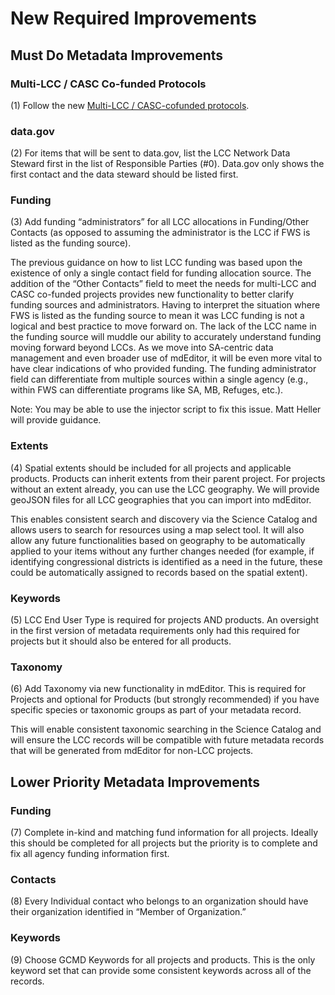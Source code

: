 # New Required Improvements

## Must Do Metadata Improvements

### Multi-LCC / CASC Co-funded Protocols

\(1\) Follow the new [Multi-LCC / CASC-cofunded protocols](../multi-lcc-and-co-funded-projects/).

### data.gov

\(2\) For items that will be sent to data.gov, list the LCC Network Data Steward first in the list of Responsible Parties \(\#0\). Data.gov only shows the first contact and the data steward should be listed first.

### Funding

\(3\) Add funding “administrators” for all LCC allocations in Funding/Other Contacts \(as opposed to assuming the administrator is the LCC if FWS is listed as the funding source\).

The previous guidance on how to list LCC funding was based upon the existence of only a single contact field for funding allocation source. The addition of the “Other Contacts” field to meet the needs for multi-LCC and CASC co-funded projects provides new functionality to better clarify funding sources and administrators. Having to interpret the situation where FWS is listed as the funding source to mean it was LCC funding is not a logical and best practice to move forward on. The lack of the LCC name in the funding source will muddle our ability to accurately understand funding moving forward beyond LCCs. As we move into SA-centric data management and even broader use of mdEditor, it will be even more vital to have clear indications of who provided funding. The funding administrator field can differentiate from multiple sources within a single agency \(e.g., within FWS can differentiate programs like SA, MB, Refuges, etc.\).

Note: You may be able to use the injector script to fix this issue. Matt Heller will provide guidance.

### Extents

\(4\) Spatial extents should be included for all projects and applicable products. Products can inherit extents from their parent project. For projects without an extent already, you can use the LCC geography. We will provide geoJSON files for all LCC geographies that you can import into mdEditor.

This enables consistent search and discovery via the Science Catalog and allows users to search for resources using a map select tool. It will also allow any future functionalities based on geography to be automatically applied to your items without any further changes needed \(for example, if identifying congressional districts is identified as a need in the future, these could be automatically assigned to records based on the spatial extent\).

### Keywords

\(5\) LCC End User Type is required for projects AND products. An oversight in the first version of metadata requirements only had this required for projects but it should also be entered for all products.

### Taxonomy

\(6\) Add Taxonomy via new functionality in mdEditor. This is required for Projects and optional for Products \(but strongly recommended\) if you have specific species or taxonomic groups as part of your metadata record.

This will enable consistent taxonomic searching in the Science Catalog and will ensure the LCC records will be compatible with future metadata records that will be generated from mdEditor for non-LCC projects.

## Lower Priority Metadata Improvements

### Funding

\(7\) Complete in-kind and matching fund information for all projects. Ideally this should be completed for all projects but the priority is to complete and fix all agency funding information first.

### Contacts

\(8\) Every Individual contact who belongs to an organization should have their organization identified in “Member of Organization.”

### Keywords

\(9\) Choose GCMD Keywords for all projects and products. This is the only keyword set that can provide some consistent keywords across all of the records.

